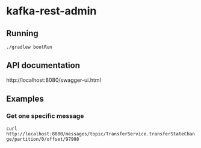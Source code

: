 # kafka-rest-admin

## Running

`./gradlew bootRun`

## API documentation

http://localhost:8080/swagger-ui.html

## Examples

### Get one specific message

`curl http://localhost:8080/messages/topic/TransferService.transferStateChange/partition/0/offset/97908`

